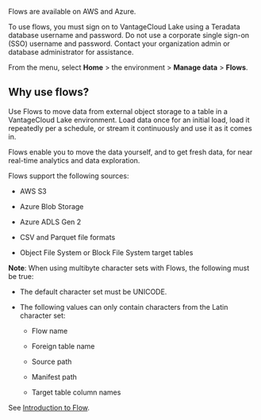 Flows are available on AWS and Azure.

To use flows, you must sign on to VantageCloud Lake using a Teradata database username and password. Do not use a corporate single sign-on (SSO) username and password. Contact your organization admin or database administrator for assistance.

From the menu, select **Home** > the environment > **Manage data** > **Flows**.

## Why use flows?


Use Flows to move data from external object storage to a table in a VantageCloud Lake environment. Load data once for an initial load, load it repeatedly per a schedule, or stream it continuously and use it as it comes in.

Flows enable you to move the data yourself, and to get fresh data, for near real-time analytics and data exploration.

Flows support the following sources:

-   AWS S3


-   Azure Blob Storage


-   Azure ADLS Gen 2


-   CSV and Parquet file formats


-   Object File System or Block File System target tables


**Note**: When using multibyte character sets with Flows, the following must be true:

-   The default character set must be UNICODE.


-   The following values can only contain characters from the Latin character set:

    -   Flow name


    -   Foreign table name


    -   Source path


    -   Manifest path


    -   Target table column names


See [Introduction to Flow](https://docs.teradata.com/access/sources/dita/topic?dita:topicPath=mtm1702491487769.dita).


